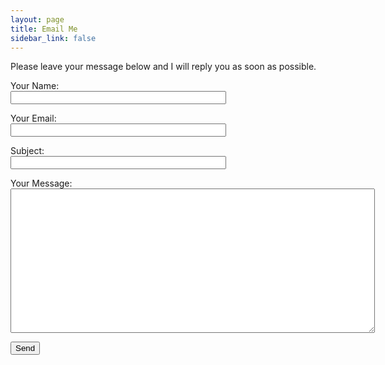 ```yaml
---
layout: page
title: Email Me
sidebar_link: false
---
```


<div class="email">
    <p>
        Please leave your message below and I will reply you as soon as possible.
    </p>
    <form action="https://formspree.io/f/xvovqkgz" method="POST">
        <p>
            Your Name:
            <br>
        <label>
            <input type="text" value size="40" name="_name" required>
        </label>
        </p>
        <p>
            Your Email:
            <br>
        <label>
            <input type="email" value size="40" name="_replyto" aria-invalid="true" required>
        </label>
        </p>
        <p>
            Subject:
            <br>
        <label>
            <input type="text" value size="40" name="_subject" required>
        </label>
        </p>
        <p>
            Your Message:
            <br>
        <label>
            <textarea name="message" cols="70" rows="15" required></textarea>
        </label>
        </p>
        <p>
            <div class="g-recaptcha" data-sitekey="6LfMOOIZAAAAADZLPk0LDJvUi5ckE1iMSRrgqhdc"></div>
        </p>
        <p>
            <input type="submit" value="Send">
        </p>
    </form>
</div>
